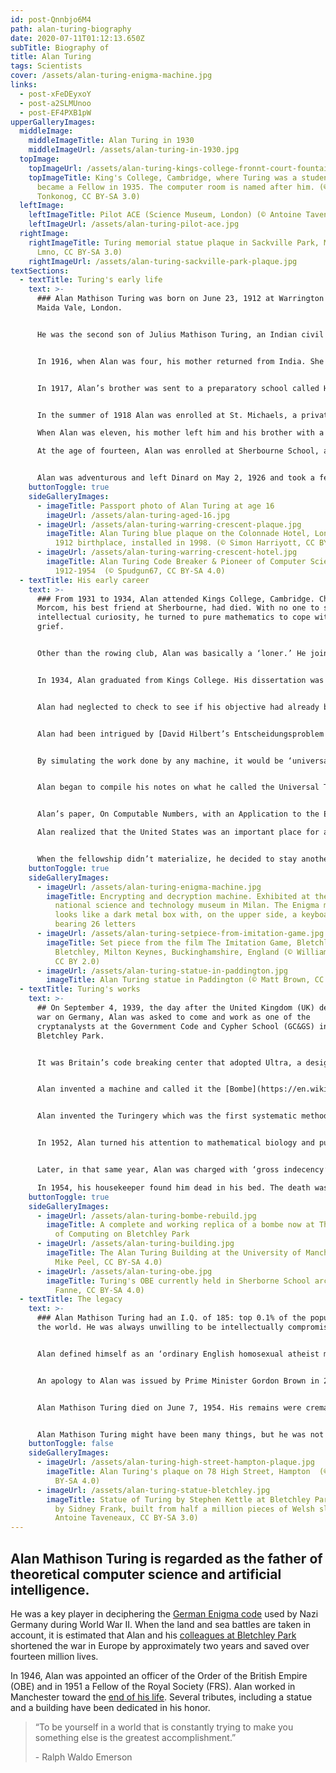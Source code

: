 ```yaml
---
id: post-Qnnbjo6M4
path: alan-turing-biography
date: 2020-07-11T01:12:13.650Z
subTitle: Biography of
title: Alan Turing
tags: Scientists
cover: /assets/alan-turing-enigma-machine.jpg
links:
  - post-xFeDEyxoY
  - post-a2SLMUnoo
  - post-EF4PXB1pW
upperGalleryImages:
  middleImage:
    middleImageTitle: Alan Turing in 1930
    middleImageUrl: /assets/alan-turing-in-1930.jpg
  topImage:
    topImageUrl: /assets/alan-turing-kings-college-fronnt-court-fountain.jpg
    topImageTitle: King's College, Cambridge, where Turing was a student in 1931 and
      became a Fellow in 1935. The computer room is named after him. (© Dmitry
      Tonkonog, CC BY-SA 3.0)
  leftImage:
    leftImageTitle: Pilot ACE (Science Museum, London) (© Antoine Taveneaux, CC BY-SA 3.0)
    leftImageUrl: /assets/alan-turing-pilot-ace.jpg
  rightImage:
    rightImageTitle: Turing memorial statue plaque in Sackville Park, Manchester (©
      Lmno, CC BY-SA 3.0)
    rightImageUrl: /assets/alan-turing-sackville-park-plaque.jpg
textSections:
  - textTitle: Turing's early life
    text: >-
      ### Alan Mathison Turing was born on June 23, 1912 at Warrington Lodge,
      Maida Vale, London. 


      He was the second son of Julius Mathison Turing, an Indian civil servant (ICS) working in Chatrapur, India and Ethel Sara Stoney. Alan’s parents lived in India while he and his brother John lived in various foster homes. Alan was a toddler when he and his brother John were left with a retired Army couple, Colonel and Mrs. Ward, who lived in a large house called Baston Lodge in St. Leonards-on-Sea. The Wards had four daughters of their own, boarded another boy, and at one point took in three of Alan’s cousins.


      In 1916, when Alan was four, his mother returned from India. She rented some rooms in St. Leonards and remained there for the next three years.


      In 1917, Alan’s brother was sent to a preparatory school called Hazelhurst near Tunbridge Wells in Kent. Alan was left with his mother who busied herself with church and watercolor painting. Alan taught himself to read from a book called Reading Without Tears. He was good at recognizing figures and developed a habit of stopping at every lamp post to read its serial number.


      In the summer of 1918 Alan was enrolled at St. Michaels, a private day school in St. Leonards.  He remained there until the age of ten and then joined his brother at Hazelhurst.

      When Alan was eleven, his mother left him and his brother with a new foster parent, Archdeacon Rollo Meyers in Hertfordshire. A short time later, Alan’s father resigned from Indian Civil Service and he and his brother moved with their parents to Dinard, France.

      At the age of fourteen, Alan was enrolled at Sherbourne School, an independent boarding school in the town of Sherbourne in Dorset. The first day of school coincided with the 1926 coal miners’ strike. All transportation except the milk trains was halted.


      Alan was adventurous and left Dinard on May 2, 1926 and took a ferry from St. Malo to Southampton. From there, he rode his bicycle sixty miles for the better part of two days to Sherbourne, resting overnight at an inn. He arrived on time for the first day on May 3. His five-year tenure was intellectually stimulating, but emotionally bittersweet.
    buttonToggle: true
    sideGalleryImages:
      - imageTitle: Passport photo of Alan Turing at age 16
        imageUrl: /assets/alan-turing-aged-16.jpg
      - imageUrl: /assets/alan-turing-warring-crescent-plaque.jpg
        imageTitle: Alan Turing blue plaque on the Colonnade Hotel, London, England, his
          1912 birthplace, installed in 1998. (© Simon Harriyott, CC BY 2.0)
      - imageUrl: /assets/alan-turing-warring-crescent-hotel.jpg
        imageTitle: Alan Turing Code Breaker & Pioneer of Computer Science lived here in
          1912-1954  (© Spudgun67, CC BY-SA 4.0)
  - textTitle: His early career
    text: >-
      ### From 1931 to 1934, Alan attended Kings College, Cambridge. Christopher
      Morcom, his best friend at Sherbourne, had died. With no one to share his
      intellectual curiosity, he turned to pure mathematics to cope with his
      grief.


      Other than the rowing club, Alan was basically a ‘loner.’ He joined the Moral Science Club and in 1933 was asked to read a paper. The crux of his paper, Mathematics and Logic, was that a purely logistic view of mathematics was inadequate; and that mathematical propositions possessed a variety of interpretations, of which the logistic was merely one. 


      In 1934, Alan graduated from Kings College. His dissertation was called the Central Limit Theorem. It was a key concept in probability theory because it implied that probabilistic and statistical methods that worked for normal distribution (informally a bell curve) could be applicable to many problems involving other types of distribution. 


      Alan had neglected to check to see if his objective had already been obtained. As it turned out, his work had already been proven by Jarl Waldemar Lindeberg in 1922. Alan was told that his work might still be accepted as original work for a [King’s Fellowship](http://www.thekingsfellowship.com/), provided he did more work on it. In the spring of 1935 Alan was elected a Fellow at Kings College.


      Alan had been intrigued by [David Hilbert’s Entscheidungsproblem ](https://en.wikipedia.org/wiki/Entscheidungsproblem)(decision problem) and the questions it raised. In the summer of 1935, he began to dream of creating a machine that could manipulate symbols and decide the probability of any math assertion presented to it without the interference of human judgment, imagination, or intelligence.


      By simulating the work done by any machine, it would be ‘universal.’ Further, anything performed by a human computer could be done by his machine and perform the equivalent of the human mental activity. In short, this machine would be an ‘electric’ brain.


      Alan began to compile his notes on what he called the Universal Turing Machine into a possible paper for publication. He learned Alonzo Church, an American mathematician and logician, had also been studying the work of Hilbert.


      Alan’s paper, On Computable Numbers, with an Application to the Entscheidungsproblem, was published on May 28, 1936 in the Proceedings, London Mathematical Society.\

      Alan realized that the United States was an important place for advanced research and applied for a Visiting Fellowship at Princeton University, a research university in Princeton, New Jersey. In the fall of 1936, he entered Princeton University where he studied under Alonzo Church. It was Alan’s hope that after a year at Princeton he could get reelected to another fellowship at Cambridge.


      When the fellowship didn’t materialize, he decided to stay another year at Princeton and work on a Ph.D. He turned toward Kurt Godel’s work and delved deeper into his theorems of mathematical logic that demonstrated the inherent limits of every formal axiomatic system capable of making basic arithmetic. Alan completed his Ph.D. requirements in 1938 and returned to Cambridge.
    buttonToggle: true
    sideGalleryImages:
      - imageUrl: /assets/alan-turing-enigma-machine.jpg
        imageTitle: Encrypting and decryption machine. Exhibited at the "L. Da Vinci"
          national science and technology museum in Milan. The Enigma machine
          looks like a dark metal box with, on the upper side, a keyboard
          bearing 26 letters
      - imageUrl: /assets/alan-turing-setpiece-from-imitation-game.jpg
        imageTitle: Set piece from the film The Imitation Game, Bletchley Park,
          Bletchley, Milton Keynes, Buckinghamshire, England (© William Warby,
          CC BY 2.0)
      - imageUrl: /assets/alan-turing-statue-in-paddington.jpg
        imageTitle: Alan Turing statue in Paddington (© Matt Brown, CC BY 2.0)
  - textTitle: Turing's works
    text: >-
      ## On September 4, 1939, the day after the United Kingdom (UK) declared
      war on Germany, Alan was asked to come and work as one of the
      cryptanalysts at the Government Code and Cypher School (GC&GS) in
      Bletchley Park.


      It was Britain’s code breaking center that adopted Ultra, a designation for wartime signals intelligence obtained by breaking high level enemy radio and teleprinter communications. Alan’s mission was to ‘crack the code’ for Nazi Germany’s upgraded version of Enigma. Britain was familiar with the details of the Enigma machine’s rotors and the method of decrypting Enigma machine messages. The Polish government, who had briefed them, had also invented the Bomba, a code breaking machine, but the Germans changed its operating procedures which made the Bomba useless.


      Alan invented a machine and called it the [Bombe](https://en.wikipedia.org/wiki/Bombe). It was an electromechanical machine comprised of the equivalent of thirty-six different Enigma machines, each containing the exact internal wiring of the German counterpart. This machine helped to reduce the work of the code breakers.


      Alan invented the Turingery which was the first systematic method for cracking Germany’s Tunny, a German cipher machine teleprinter communications network (much like a mobile phone). After the war, from 1945 until his death in 1954, Alan worked on a series of projects. At the National Physical Laboratory, he designed the Automatic Computing Engine. It was one of the first designs for a stored-program computer. He became Deputy Director of the Computing Machine Laboratory at the Victoria University of Manchester where he worked on software for one of the earliest stored program computers – the Manchester Mark I.


      In 1952, Alan turned his attention to mathematical biology and published a paper called [The Chemical Basis of Morphogenesis](https://en.wikipedia.org/wiki/The_Chemical_Basis_of_Morphogenesis), which discussed the development of patterns and shapes in biological organisms.


      Later, in that same year, Alan was charged with ‘gross indecency’ under Section 11 of the Criminal Law Amendment Act 1885. He was ordered to undergo treatments designed to reduce the libido. For over a year, he was injected with synthetic oestrogen.

      In 1954, his housekeeper found him dead in his bed. The death was ruled a suicide by cyanide poisoning.
    buttonToggle: true
    sideGalleryImages:
      - imageUrl: /assets/alan-turing-bombe-rebuild.jpg
        imageTitle: A complete and working replica of a bombe now at The National Museum
          of Computing on Bletchley Park
      - imageUrl: /assets/alan-turing-building.jpg
        imageTitle: The Alan Turing Building at the University of Manchester in 2008 (©
          Mike Peel, CC BY-SA 4.0)
      - imageUrl: /assets/alan-turing-obe.jpg
        imageTitle: Turing's OBE currently held in Sherborne School archives (© Elektrik
          Fanne, CC BY-SA 4.0)
  - textTitle: The legacy
    text: >-
      ### Alan Mathison Turing had an I.Q. of 185: top 0.1% of the population of
      the world. He was always unwilling to be intellectually compromised.


      Alan defined himself as an ‘ordinary English homosexual atheist mathematician.’ However, in 1952, an indiscretion led to his arrest in the United Kingdom.


      An apology to Alan was issued by Prime Minister Gordon Brown in 2009 and Queen Elizabeth issued an official pardon in 2013. These efforts led to the Alan Turing Law which struck a chord for tolerance of diversity, in general, and the treatment of Alan Turing, in particular. 


      Alan Mathison Turing died on June 7, 1954. His remains were cremated at Woking Crematorium on June 12, 1954 and his ashes were scattered in the gardens of the crematorium.


      Alan Mathison Turing might have been many things, but he was not ‘ordinary.’
    buttonToggle: false
    sideGalleryImages:
      - imageUrl: /assets/alan-turing-high-street-hampton-plaque.jpg
        imageTitle: Alan Turing's plaque on 78 High Street, Hampton  (© Edwardx, CC
          BY-SA 4.0)
      - imageUrl: /assets/alan-turing-statue-bletchley.jpg
        imageTitle: Statue of Turing by Stephen Kettle at Bletchley Park, commissioned
          by Sidney Frank, built from half a million pieces of Welsh slate. (©
          Antoine Taveneaux, CC BY-SA 3.0)
---
```

## Alan Mathison Turing is regarded as the father of theoretical computer science and artificial intelligence.

He was a key player in deciphering the [German Enigma code](#3) used by Nazi Germany during World War II. When the land and sea battles are taken in account, it is estimated that Alan and his [colleagues at Bletchley Park](#3) shortened the war in Europe by approximately two years and saved over fourteen million lives.

In 1946, Alan was appointed an officer of the Order of the British Empire (OBE) and in 1951 a Fellow of the Royal Society (FRS). Alan worked in Manchester toward the [end of his life](#4). Several tributes, including a statue and a building have been dedicated in his honor.

> “To be yourself in a world that is constantly trying to make you something else is the greatest accomplishment.” 
>
> \- Ralph Waldo Emerson